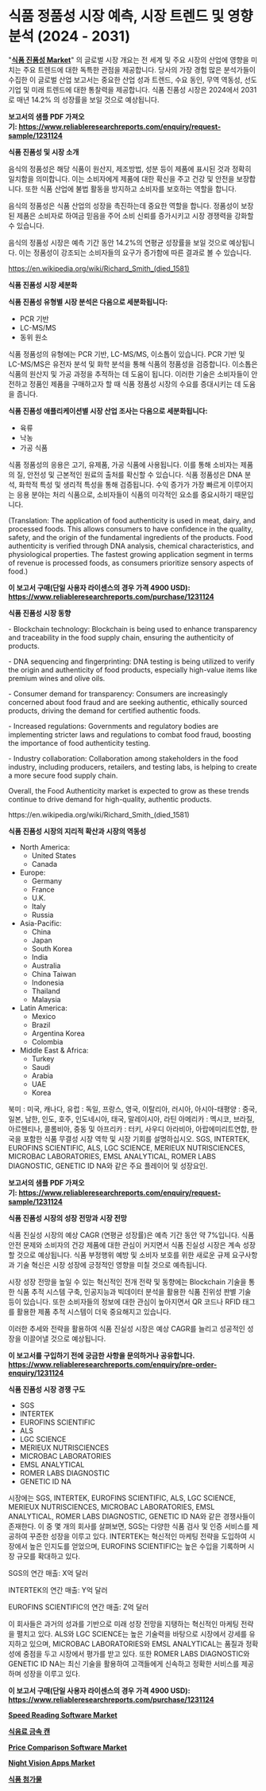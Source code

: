 <p><h1>식품 정품성 시장 예측, 시장 트렌드 및 영향 분석 (2024 - 2031)</h1></p><p>"<strong><a href="https://www.reliableresearchreports.com/food-authenticity-r1231124">식품 진품성 Market</a></strong>" 의 글로벌 시장 개요는 전 세계 및 주요 시장의 산업에 영향을 미치는 주요 트렌드에 대한 독특한 관점을 제공합니다. 당사의 가장 경험 많은 분석가들이 수집한 이 글로벌 산업 보고서는 중요한 산업 성과 트렌드, 수요 동인, 무역 역동성, 선도 기업 및 미래 트렌드에 대한 통찰력을 제공합니다. 식품 진품성 시장은 2024에서 2031로 매년 14.2% 의 성장률을 보일 것으로 예상됩니다.</p>
<p><strong>보고서의 샘플 PDF 가져오기:&nbsp;<a href="https://www.reliableresearchreports.com/enquiry/request-sample/1231124">https://www.reliableresearchreports.com/enquiry/request-sample/1231124</a></strong></p>
<p><strong>식품 진품성 및 시장 소개</strong></p>
<p><p>음식의 정품성은 해당 식품이 원산지, 제조방법, 성분 등이 제품에 표시된 것과 정확히 일치함을 의미합니다. 이는 소비자에게 제품에 대한 확신을 주고 건강 및 안전을 보장합니다. 또한 식품 산업에 불법 활동을 방지하고 소비자를 보호하는 역할을 합니다. </p><p>음식의 정품성은 식품 산업의 성장을 촉진하는데 중요한 역할을 합니다. 정품성이 보장된 제품은 소비자로 하여금 믿음을 주어 소비 신뢰를 증가시키고 시장 경쟁력을 강화할 수 있습니다. </p><p>음식의 정품성 시장은 예측 기간 동안 14.2%의 연평균 성장률을 보일 것으로 예상됩니다. 이는 정품성이 강조되는 소비자들의 요구가 증가함에 따른 결과로 볼 수 있습니다.</p></p>
<p><a href="https://en.wikipedia.org/wiki/Richard_Smith_(died_1581)">https://en.wikipedia.org/wiki/Richard_Smith_(died_1581)</a></p>
<p><strong>식품 진품성 시장 세분화</strong></p>
<p><strong>식품 진품성 유형별 시장 분석은 다음으로 세분화됩니다:</strong></p>
<p><ul><li>PCR 기반</li><li>LC-MS/MS</li><li>동위 원소</li></ul></p>
<p><p>식품 정품성의 유형에는 PCR 기반, LC-MS/MS, 이소톱이 있습니다. PCR 기반 및 LC-MS/MS은 유전자 분석 및 화학 분석을 통해 식품의 정품성을 검증합니다. 이소톱은 식품의 원산지 및 가공 과정을 추적하는 데 도움이 됩니다. 이러한 기술은 소비자들이 안전하고 정품인 제품을 구매하고자 할 때 식품 정품성 시장의 수요를 증대시키는 데 도움을 줍니다.</p></p>
<p><strong>식품 진품성 애플리케이션별 시장 산업 조사는 다음으로 세분화됩니다:</strong></p>
<p><ul><li>육류</li><li>낙농</li><li>가공 식품</li></ul></p>
<p><p>식품 정품성의 응용은 고기, 유제품, 가공 식품에 사용됩니다. 이를 통해 소비자는 제품의 질, 안전성 및 근본적인 원료의 출처를 확신할 수 있습니다. 식품 정품성은 DNA 분석, 화학적 특성 및 생리적 특성을 통해 검증됩니다. 수익 증가가 가장 빠르게 이루어지는 응용 분야는 처리 식품으로, 소비자들이 식품의 미각적인 요소를 중요시하기 때문입니다. </p><p>(Translation: The application of food authenticity is used in meat, dairy, and processed foods. This allows consumers to have confidence in the quality, safety, and the origin of the fundamental ingredients of the products. Food authenticity is verified through DNA analysis, chemical characteristics, and physiological properties. The fastest growing application segment in terms of revenue is processed foods, as consumers prioritize sensory aspects of food.)</p></p>
<p><strong>이 보고서 구매(단일 사용자 라이센스의 경우 가격 4900 USD): <a href="https://www.reliableresearchreports.com/purchase/1231124">https://www.reliableresearchreports.com/purchase/1231124</a></strong></p>
<p><strong>식품 진품성 시장 동향</strong></p>
<p><p>- Blockchain technology: Blockchain is being used to enhance transparency and traceability in the food supply chain, ensuring the authenticity of products.</p><p>- DNA sequencing and fingerprinting: DNA testing is being utilized to verify the origin and authenticity of food products, especially high-value items like premium wines and olive oils.</p><p>- Consumer demand for transparency: Consumers are increasingly concerned about food fraud and are seeking authentic, ethically sourced products, driving the demand for certified authentic foods.</p><p>- Increased regulations: Governments and regulatory bodies are implementing stricter laws and regulations to combat food fraud, boosting the importance of food authenticity testing.</p><p>- Industry collaboration: Collaboration among stakeholders in the food industry, including producers, retailers, and testing labs, is helping to create a more secure food supply chain. </p><p>Overall, the Food Authenticity market is expected to grow as these trends continue to drive demand for high-quality, authentic products.</p></p>
<p>https://en.wikipedia.org/wiki/Richard_Smith_(died_1581)</p>
<p><strong>식품 진품성 시장의 지리적 확산과 시장의 역동성</strong></p>
<p><ul>
    <li>
        North America:
        <ul>
            <li>United States</li>
            <li>Canada</li>
        </ul>
    </li>
    <li>
        Europe:
        <ul>
            <li>Germany</li>
            <li>France</li>
            <li>U.K.</li>
            <li>Italy</li>
            <li>Russia</li>
        </ul>
    </li>
    <li>
        Asia-Pacific:
        <ul>
            <li>China</li>
            <li>Japan</li>
            <li>South Korea</li>
            <li>India</li>
            <li>Australia</li>
            <li>China Taiwan</li>
            <li>Indonesia</li>
            <li>Thailand</li>
            <li>Malaysia</li>
        </ul>
    </li>
    <li>
        Latin America:
        <ul>
            <li>Mexico</li>
            <li>Brazil</li>
            <li>Argentina Korea</li>
            <li>Colombia</li>
        </ul>
    </li>
    <li>
        Middle East & Africa:
        <ul>
            <li>Turkey</li>
            <li>Saudi</li>
            <li>Arabia</li>
            <li>UAE</li>
            <li>Korea</li>
        </ul>
    </li>
    </ul></p>
<p><p>북미 : 미국, 캐나다, 유럽 : 독일, 프랑스, 영국, 이탈리아, 러시아, 아시아-태평양 : 중국, 일본, 남한, 인도, 호주, 인도네시아, 태국, 말레이시아, 라틴 아메리카 : 멕시코, 브라질, 아르헨티나, 콜롬비아, 중동 및 아프리카 : 터키, 사우디 아라비아, 아랍에미리트연합, 한국을 포함한 식품 무결성 시장 역학 및 시장 기회를 설명하십시오. SGS, INTERTEK, EUROFINS SCIENTIFIC, ALS, LGC SCIENCE, MERIEUX NUTRISCIENCES, MICROBAC LABORATORIES, EMSL ANALYTICAL, ROMER LABS DIAGNOSTIC, GENETIC ID NA와 같은 주요 플레이어 및 성장요인.</p></p>
<p><strong>보고서의 샘플 PDF 가져오기:&nbsp;<a href="https://www.reliableresearchreports.com/enquiry/request-sample/1231124">https://www.reliableresearchreports.com/enquiry/request-sample/1231124</a></strong></p>
<p><strong>식품 진품성 시장의 성장 전망과 시장 전망</strong></p>
<p><p>식품 진실성 시장의 예상 CAGR (연평균 성장률)은 예측 기간 동안 약 7%입니다. 식품 안전 문제와 소비자의 건강 제품에 대한 관심이 커지면서 식품 진실성 시장은 계속 성장할 것으로 예상됩니다. 식품 부정행위 예방 및 소비자 보호를 위한 새로운 규제 요구사항과 기술 혁신은 시장 성장에 긍정적인 영향을 미칠 것으로 예측됩니다.</p><p>시장 성장 전망을 높일 수 있는 혁신적인 전개 전략 및 동향에는 Blockchain 기술을 통한 식품 추적 시스템 구축, 인공지능과 빅데이터 분석을 활용한 식품 진위성 판별 기술 등이 있습니다. 또한 소비자들의 정보에 대한 관심이 높아지면서 QR 코드나 RFID 태그를 활용한 제품 추적 시스템이 더욱 중요해지고 있습니다.</p><p>이러한 추세와 전략을 활용하여 식품 진실성 시장은 예상 CAGR를 늘리고 성공적인 성장을 이끌어낼 것으로 예상됩니다.</p></p>
<p><strong>이 보고서를 구입하기 전에 궁금한 사항을 문의하거나 공유합니다. <a href="https://www.reliableresearchreports.com/enquiry/pre-order-enquiry/1231124">https://www.reliableresearchreports.com/enquiry/pre-order-enquiry/1231124</a></strong></p>
<p><strong>식품 진품성 시장 경쟁 구도</strong></p>
<p><ul><li>SGS</li><li>INTERTEK</li><li>EUROFINS SCIENTIFIC</li><li>ALS</li><li>LGC SCIENCE</li><li>MERIEUX NUTRISCIENCES</li><li>MICROBAC LABORATORIES</li><li>EMSL ANALYTICAL</li><li>ROMER LABS DIAGNOSTIC</li><li>GENETIC ID NA</li></ul></p>
<p><p>시장에는 SGS, INTERTEK, EUROFINS SCIENTIFIC, ALS, LGC SCIENCE, MERIEUX NUTRISCIENCES, MICROBAC LABORATORIES, EMSL ANALYTICAL, ROMER LABS DIAGNOSTIC, GENETIC ID NA와 같은 경쟁사들이 존재한다. 이 중 몇 개의 회사를 살펴보면, SGS는 다양한 식품 검사 및 인증 서비스를 제공하여 꾸준한 성장을 이루고 있다. INTERTEK는 혁신적인 마케팅 전략을 도입하여 시장에서 높은 인지도를 얻었으며, EUROFINS SCIENTIFIC는 높은 수입을 기록하며 시장 규모를 확대하고 있다.</p><p>SGS의 연간 매출: X억 달러</p><p>INTERTEK의 연간 매출: Y억 달러</p><p>EUROFINS SCIENTIFIC의 연간 매출: Z억 달러</p><p>이 회사들은 과거의 성과를 기반으로 미래 성장 전망을 지탱하는 혁신적인 마케팅 전략을 펼치고 있다. ALS와 LGC SCIENCE는 높은 기술력을 바탕으로 시장에서 강세를 유지하고 있으며, MICROBAC LABORATORIES와 EMSL ANALYTICAL는 품질과 정확성에 중점을 두고 시장에서 평가를 받고 있다. 또한 ROMER LABS DIAGNOSTIC와 GENETIC ID NA는 최신 기술을 활용하여 고객들에게 신속하고 정확한 서비스를 제공하며 성장을 이루고 있다.</p></p>
<p><strong>이 보고서 구매(단일 사용자 라이센스의 경우 가격 4900 USD): <a href="https://www.reliableresearchreports.com/purchase/1231124">https://www.reliableresearchreports.com/purchase/1231124</a></strong></p>
<p><strong><p><a href="https://github.com/SheilaBruen2023/Market-Research-Report-List-2/blob/main/speed-reading-software-market.md">Speed Reading Software Market</a></p><p><a href="https://github.com/Nicolasrown5/Market-Research-Report-List-2/blob/main/877308978606.md">식음료 금속 캔</a></p><p><a href="https://github.com/arionmp/Market-Research-Report-List-4/blob/main/price-comparison-software-market.md">Price Comparison Software Market</a></p><p><a href="https://github.com/marthawweekle/Market-Research-Report-List-2/blob/main/night-vision-apps-market.md">Night Vision Apps Market</a></p><p><a href="https://github.com/shampaakter36/Market-Research-Report-List-2/blob/main/506615778607.md">식품 첨가물</a></p></strong></p>
<p></p>